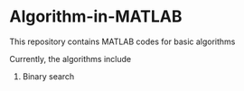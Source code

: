 # Algorithm-in-MATLAB
This repository contains MATLAB codes for basic algorithms

Currently, the algorithms include
1. Binary search
